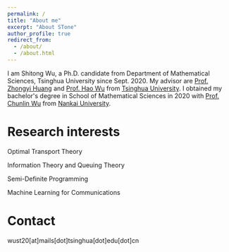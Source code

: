 ```yaml
---
permalink: /
title: "About me"
excerpt: "About STone"
author_profile: true
redirect_from: 
  - /about/
  - /about.html
---
```


I am Shitong Wu, a Ph.D. candidate from Department of Mathematical Sciences, Tsinghua University since Sept. 2020. My advisor are [Prof. Zhongyi Huang](https://math.tsinghua.edu.cn/info/1125/1620.htm) and [Prof. Hao Wu](https://haowu1983.github.io/) from [Tsinghua University](https://www.tsinghua.edu.cn/). I obtained my bachelor's degree in School of Mathematical Sciences in 2020 with [Prof. Chunlin Wu](https://math.nankai.edu.cn/2016/1113/c5624a51475/page.htm) from [Nankai University](https://www.nankai.edu.cn/).


Research interests
======
Optimal Transport Theory

Information Theory and Queuing Theory

Semi-Definite Programming

Machine Learning for Communications


Contact
======
wust20[at]mails[dot]tsinghua[dot]edu[dot]cn
